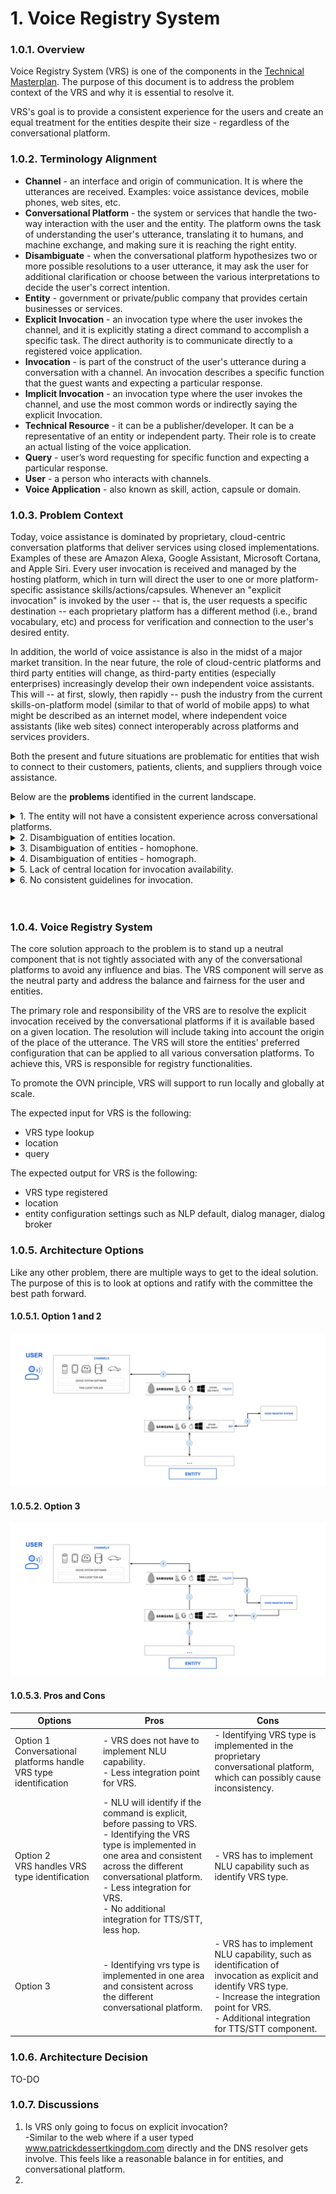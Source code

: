 # 1. Voice Registry System

### 1.0.1. Overview
Voice Registry System (VRS) is one of the components  in the
[Technical Masterplan](https://github.com/open-voice-network/docs/blob/master/technical_masterplan.md). The purpose of this document is to address the problem context of the VRS and why it is essential to resolve it. 

VRS's goal is to provide a consistent experience for the users and create an equal treatment for the entities despite their size - regardless of the conversational platform.

### 1.0.2. Terminology Alignment
- **Channel** - an interface and origin of communication. It is where the utterances are received. Examples: voice assistance devices, mobile phones, web sites, etc.
- **Conversational Platform** - the system or services that handle the two-way interaction with the user and the entity.  The platform owns the task of understanding the user's utterance, translating it to humans, and machine exchange, and making sure it is reaching the right entity. 
- **Disambiguate** - when the conversational platform hypothesizes two or more possible resolutions to a user utterance, it may ask the user for additional clarification or choose between the various interpretations to decide the user's correct intention. 
- **Entity** -  government or private/public company that provides certain businesses or services.
- **Explicit Invocation** - an invocation type where the user invokes the channel, and it is explicitly stating a direct command to accomplish a specific task. The direct authority is to communicate directly to a registered voice application.
- **Invocation** - is part of the construct of the user's utterance during a conversation with a channel. An invocation describes a specific function that the guest wants and expecting a particular response. 
- **Implicit Invocation** - an invocation type where the user invokes the channel, and use the most common words or indirectly saying the explicit Invocation. 
- **Technical Resource** -  it can be a publisher/developer. It can be a representative of an entity or independent party. Their role is to create an actual listing of the voice application.
- **Query** - user’s word requesting for specific function and expecting a particular response.
- **User** - a person who interacts with channels.  
- **Voice Application** - also known as skill, action, capsule or domain.

### 1.0.3. Problem Context
Today, voice assistance is dominated by proprietary, cloud-centric conversation platforms that deliver services using closed implementations.  Examples of these are Amazon Alexa, Google Assistant, Microsoft Cortana, and Apple Siri.  Every user invocation is received and managed by the hosting platform, which in turn will direct the user to one or more platform-specific assistance skills/actions/capsules.  Whenever an "explicit invocation" is invoked by the user -- that is, the user requests a specific destination -- each proprietary platform has a different method  (i.e., brand vocabulary, etc) and process for verification and connection to the user's desired entity.  

In addition, the world of voice assistance is also in the midst of a major market transition.  In the near future, the role of cloud-centric platforms and third party entities will change, as third-party entities (especially enterprises) increasingly develop their own independent voice assistants.   This will -- at first, slowly, then rapidly --  push the industry from the current skills-on-platform model (similar to that of world of mobile apps) to what might be described as an internet model, where independent voice assistants (like web sites) connect interoperably across platforms and services providers.

Both the present and future situations are problematic for entities that wish to connect to their customers, patients, clients, and suppliers through voice assistance.


Below are the **problems** identified in the current landscape.
<br>
<details><summary>1. The entity will not have a consistent experience across conversational platforms.</summary>
<br>
The below diagram depicts a use-case scenario where Patrick's Dessert Kingdom is an entity that needs to be in multiple conversational platforms such as Amazon, Google, etc. The company is most popularly known for its name as "Patrick's Dessert Kingdom."  The entity wants the explicit command for their customer to what they are known for.  Fortunately, it is approved and available in Amazon and Microsoft but not on other conversational platforms. This is a problem for the entity and user. Users and entities will not have consistent experiences in dealing with the various conversational platform.

> ![](component_assets/vrs_problem_statement_1.png?raw=true "Fig. 1 - VRS Problem Statement 1")

</details>
<details><summary>2. Disambiguation of entities location.</summary>
<br>
The second illustration shows a scenario where there are similar entities but on a different location. Today, each conversational platform handles this scenario differently and without transparency.

> ![](component_assets/vrs_problem_statement_2.png?raw=true "Fig. 2 - VRS Problem Statement 2")

</details>
<details><summary>3. Disambiguation of entities - homophone.</summary>
<br>
Part of the complexity of voice is the homophone disambiguation. When the user utters an invocation, and there can be multiple possibilities for the invocation. 
<br>
An example: <br>
A user utters, "{wake work}, I want to talk to Cisco." Multiple entities can sound like Cisco, such as Sysco Food or Cisco Networking.
<br>
A couple of problems in this scenario: <br>
 - (1) who decides for the right interpretation <br>
 - (2) there is no central location of all the invocation homophone relationship
<br>
</details>
<details><summary>4. Disambiguation of entities - homograph.</summary>
<br>
 Part of the complexity of voice is the homograph disambiguation. When the user utters an invocation, and there can be multiple possibilities for the invocation. 
<br>
An example: <br>
A user utters, "{wake word}, I want to talk to Delta." Multiple entities can be associated with Delta such as Delta Dental, Delta Airlines, Delta Network.
<br>
A couple of problems in this scenario: <br>
 - (1) who decides for the right interpretation <br> 
 - (2) there is no central location of all the invocation homograph relationship
<br>

</details>
<details><summary>5. Lack of central location for invocation availability.</summary>
<br>
> Due to the walled garden conversational platform landscape today, users or technical resources do not have a single area to go to check for the availability of the invocation. They have to go through each of the conversational platforms to verify the availability of the invocation. 

</details>

<details><summary>6. No consistent guidelines for invocation.</summary>
<br>
> Due to missing global standards, developers need to adhere to different conversational platforms guidelines. This results in complexity, heavy maintenance, and support for their voice application.

</details>
<br>
<br>

### 1.0.4. Voice Registry System
The core solution approach to the problem is to stand up a neutral component that is not tightly associated with any of the conversational platforms to avoid any influence and bias. The VRS component will serve as the neutral party and address the balance and fairness for the user and entities. 

The primary role and responsibility of the VRS are to resolve the explicit invocation received by the conversational platforms if it is available based on a given location. The resolution will include taking into account the origin of the place of the utterance. The VRS will store the entities' preferred configuration that can be applied to all various conversation platforms. To achieve this, VRS is responsible for registry functionalities. 

To promote the OVN principle, VRS will support to run locally and globally at scale.

The expected input for VRS is the following:
- VRS type lookup
- location
- query

The expected output for VRS is the following:
- VRS type registered
- location
- entity configuration settings such as NLP default, dialog manager, dialog broker


### 1.0.5. Architecture Options
Like any other problem, there are multiple ways to get to the ideal solution. The purpose of this is to look at options and ratify with the committee the best path forward.


#### 1.0.5.1. Option 1 and 2

![](component_assets/vrs_proposed_solution_1.png?raw=true "Fig. 2 - VRS Proposed Solution 1")


#### 1.0.5.2. Option 3

![](component_assets/vrs_proposed_solution_2.png?raw=true "Fig. 3 - VRS Proposed Solution 2")


#### 1.0.5.3. Pros and Cons
| Options  | Pros                                                                                                                                                                                                                                                                               | Cons                                                                                                                                                                                                           |
|----------|------------------------------------------------------------------------------------------------------------------------------------------------------------------------------------------------------------------------------------------------------------------------------------|----------------------------------------------------------------------------------------------------------------------------------------------------------------------------------------------------------------|
| Option 1 <br> Conversational platforms handle VRS type identification | - VRS does not have to implement NLU capability.<br>- Less integration point for VRS.                                                                                                                                                                                              | - Identifying VRS type is implemented in the proprietary conversational platform, which can possibly cause inconsistency.                                                                                      |
| Option 2 <br> VRS handles VRS type identification | - NLU will identify if the command is explicit, before passing to VRS.<br>- Identifying the VRS type is implemented in one area and consistent across the different conversational platform.<br>- Less integration for VRS.<br>- No additional integration for TTS/STT, less hop.  | - VRS has to implement NLU capability such as identify VRS type.                                                                                                                                               |
| Option 3 | - Identifying vrs type is implemented in one area and consistent across the different conversational platform.                                                                                                                                                                     | - VRS has to implement NLU capability, such as identification of invocation as explicit and identify VRS type.<br>- Increase the integration point for VRS.<br>- Additional integration for TTS/STT component. |


### 1.0.6. Architecture Decision
TO-DO


### 1.0.7. Discussions
1. Is VRS only going to focus on explicit invocation?
<br>-Similar to the web where if a user typed www.patrickdessertkingdom.com directly and the DNS resolver gets involve. This feels like a reasonable balance in for entities, and conversational platform. 
2.
